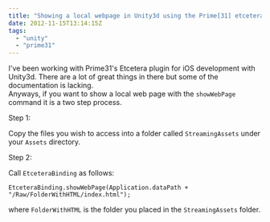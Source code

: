 ```yaml
---
title: "Showing a local webpage in Unity3d using the Prime[31] etcetera plugin."
date: 2012-11-15T13:14:15Z
tags:
  - "unity"
  - "prime31"
---
```


I've been working with Prime31's Etcetera plugin for iOS development with Unity3d. There are a lot of great things in there but some of the documentation is lacking.  
Anyways, if you want to show a local web page with the `showWebPage` command it is a two step process.

Step 1:

Copy the files you wish to access into a folder called `StreamingAssets` under your `Assets` directory.

Step 2:

Call `EtceteraBinding` as follows:

    EtceteraBinding.showWebPage(Application.dataPath + "/Raw/FolderWithHTML/index.html");

where `FolderWithHTML` is the folder you placed in the `StreamingAssets` folder.

